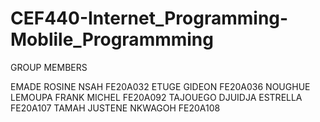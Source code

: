 # CEF440-Internet_Programming-Moblile_Programmming
GROUP MEMBERS

EMADE ROSINE NSAH  FE20A032
ETUGE GIDEON  FE20A036
NOUGHUE LEMOUPA FRANK MICHEL  FE20A092
TAJOUEGO DJUIDJA ESTRELLA  FE20A107
TAMAH JUSTENE NKWAGOH  FE20A108
